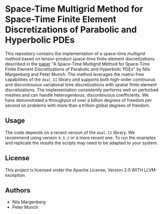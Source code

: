 # Space-Time Multigrid Method for Space-Time Finite Element Discretizations of Parabolic and Hyperbolic PDEs

This repository contains the implementation of a space-time multigrid method based on tensor-product space-time finite element discretizations described in the [paper](https://doi.org/10.48550/arXiv.2408.04372) "A Space-Time Multigrid Method for Space-Time Finite Element Discretizations of Parabolic and Hyperbolic PDEs" by Nils Margenberg and Peter Munch. The method leverages the matrix-free capabilities of the `deal.II` library and supports both high-order continuous and discontinuous variational time discretizations with spatial finite element discretizations. The implementation consistently performs well on perturbed meshes and can handle heterogeneous, discontinuous coefficients. We have demonstrated a throughput of over a billion degrees of freedom per second on problems with more than a trillion global degrees of freedom.

## Usage

The code depends on a recent version of the `deal.II` library. We recommend using version `9.5.2` or a more recent one. To run the examples and replicate the results the scripts may need to be adapted to your system.

## License

This project is licensed under the Apache License, Version 2.0 WITH LLVM-exception.
## Authors

- Nils Margenberg
- Peter Munch
